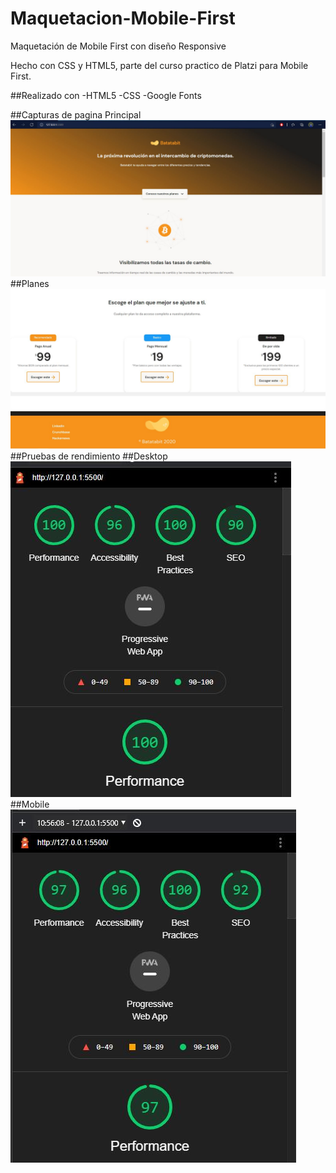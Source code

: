 # Maquetacion-Mobile-First
Maquetación de Mobile First con diseño Responsive

Hecho con CSS y HTML5,  parte del curso practico de Platzi para Mobile First.

##Realizado con
-HTML5
-CSS
-Google Fonts

##Capturas de pagina Principal
![img](https://github.com/Sphinx500/Maquetacion-Mobile-First/blob/main/assets/final-result/main-page.JPG?raw=true)
##Planes
![img](https://github.com/Sphinx500/Maquetacion-Mobile-First/blob/main/assets/final-result/main-page2.JPG?raw=true)
##Pruebas de rendimiento
##Desktop
![img](https://github.com/Sphinx500/Maquetacion-Mobile-First/blob/main/assets/final-result/lighthouse-desktop.JPG?raw=true)
##Mobile
![img](https://github.com/Sphinx500/Maquetacion-Mobile-First/blob/main/assets/final-result/lighthouse-movil.JPG?raw=true)


